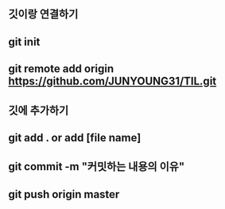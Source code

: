 ## 깃이랑 연결하기
## git init

## git remote add origin https://github.com/JUNYOUNG31/TIL.git

## 깃에 추가하기

## git add . or add [file name]

## git commit -m "커밋하는 내용의 이유"

## git push origin master